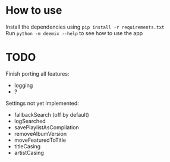 # How to use
Install the dependencies using `pip install -r requirements.txt`<br>
Run `python -m deemix --help` to see how to use the app

# TODO
Finish porting all features:
- logging
- ?

Settings not yet implemented:
- fallbackSearch (off by default)
- logSearched
- savePlaylistAsCompilation
- removeAlbumVersion
- moveFeaturedToTitle
- titleCasing
- artistCasing
